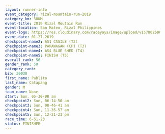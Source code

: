 ```yaml
---
layout: runner-info 
event_category: rizal-mountain-run-2019 
category_km: 30KM 
event-title: 2019 Rizal Moutain Run 
event-location: San Mateo, Rizal Philippines 
event-logo: https://res.cloudinary.com/raceyaya/image/upload/v1570025909/logo/rizal-mountain_gkfete.jpg 
event-date: 01-27-2019 
checkpoint-name2: AS1 CASILE (T2) 
checkpoint-name3: PARAWAGAN (CP) (T3) 
checkpoint-name4: AS4 BLUE SHED (T4) 
checkpoint-name5: FINISH (T5) 
overall_rank: 56
gender_rank: 50
category_rank: 
bib: 30038
first_name: Pablito
last_name: Catapang
gender: M
team_name: None
start: Sun, 05-30-00 am
checkpoint2: Sun, 06-14-50 am
checkpoint3: Sun, 08-46-41 am
checkpoint4: Sun, 11-35-57 am
checkpoint5: Sun, 12-21-23 pm
race_time: 6-51-23
status: FINISHER
---
```

